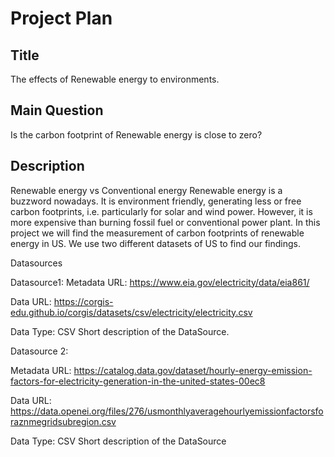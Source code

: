 # Project Plan
## Title
The effects of Renewable energy to environments.

## Main Question
Is the carbon footprint of Renewable energy is close to zero?
## Description
Renewable energy vs Conventional energy
Renewable energy is a buzzword nowadays. It is environment friendly, generating less or free carbon footprints, i.e. particularly for solar and wind power. However, it is more expensive than burning fossil fuel or conventional power plant. In this project we will find the measurement of carbon footprints of renewable energy in US. We use two different datasets of US to find our findings. 

Datasources

Datasource1: 
Metadata URL: https://www.eia.gov/electricity/data/eia861/

Data URL: https://corgis-edu.github.io/corgis/datasets/csv/electricity/electricity.csv

Data Type: CSV
Short description of the DataSource.



Datasource 2:

Metadata URL: https://catalog.data.gov/dataset/hourly-energy-emission-factors-for-electricity-generation-in-the-united-states-00ec8

Data URL: https://data.openei.org/files/276/usmonthlyaveragehourlyemissionfactorsforaznmegridsubregion.csv

Data Type: CSV
Short description of the DataSource
